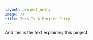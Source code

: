 ```yaml
---
layout: project_entry
image: /#
title: This Is A Project Entry
---
```

And this is the text explaining this project.
